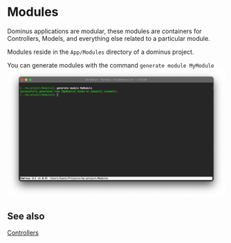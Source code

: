 # Modules

Dominus applications are modular, these modules are containers for Controllers, Models, and everything else related to a particular module.

Modules reside in the `App/Modules` directory of a dominus project. 

You can generate modules with the command `generate module MyModule`
![Dominus CLI](img/cli-generate-module-1.png "Dominus CLI")

## See also

[Controllers](controllers.md)